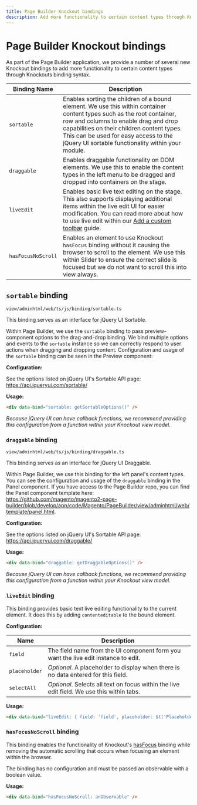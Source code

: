 ```yaml
---
title: Page Builder Knockout bindings
description: Add more functionality to certain content types through Knockouts binding syntax.
---
```


# Page Builder Knockout bindings

As part of the Page Builder application, we provide a number of several new Knockout bindings to add more functionality to certain content types through Knockouts binding syntax.

| Binding Name       | Description                                                                                                                                                                                                                                                                                                |
|--------------------|------------------------------------------------------------------------------------------------------------------------------------------------------------------------------------------------------------------------------------------------------------------------------------------------------------|
| `sortable`         | Enables sorting the children of a bound element. We use this within container content types such as the root container, row and columns to enable drag and drop capabilities on their children content types. This can be used for easy access to the jQuery UI sortable functionality within your module. |
| `draggable`        | Enables draggable functionality on DOM elements. We use this to enable the content types in the left menu to be dragged and dropped into containers on the stage.                                                                                                                                          |
| `liveEdit`         | Enables basic live text editing on the stage. This also supports displaying additional items within the live edit UI for easier modification. You can read more about how to use live edit within our [Add a custom toolbar](../content-types/customize/add-custom-toolbar.md) guide.                      |
| `hasFocusNoScroll` | Enables an element to use Knockout `hasFocus` binding without it causing the browser to scroll to the element. We use this within Slider to ensure the correct slide is focused but we do not want to scroll this into view always.                                                                        |

## `sortable` binding

```shell
view/adminhtml/web/ts/js/binding/sortable.ts
```

This binding serves as an interface for jQuery UI Sortable.

Within Page Builder, we use the `sortable` binding to pass preview-component options to the drag-and-drop binding. We bind multiple options and events to the `sortable` instance so we can correctly respond to user actions when dragging and dropping content. Configuration and usage of the `sortable` binding can be seen in the Preview component:

**Configuration:**

See the options listed on jQuery UI's Sortable API page: https://api.jqueryui.com/sortable/

**Usage:**

```html
<div data-bind="sortable: getSortableOptions()" />
```

_Because jQuery UI can have callback functions, we recommend providing this configuration from a function within your Knockout view model._

### `draggable` binding

```shell
view/adminhtml/web/ts/js/binding/draggable.ts
```

This binding serves as an interface for jQuery UI Draggable.

Within Page Builder, we use this binding for the left panel's content types. You can see the configuration and usage of the `draggable` binding in the Panel component. If you have access to the Page Builder repo, you can find the Panel component template here: https://github.com/magento/magento2-page-builder/blob/develop/app/code/Magento/PageBuilder/view/adminhtml/web/template/panel.html.

**Configuration:**

See the options listed on jQuery UI's Sortable API page: https://api.jqueryui.com/draggable/

**Usage:**

```html
<div data-bind="draggable: getDraggableOptions()" />
```

_Because jQuery UI can have callback functions, we recommend providing this configuration from a function within your Knockout view model._

### `liveEdit` binding

This binding provides basic text live editing functionality to the current element. It does this by adding `contenteditable` to the bound element.

**Configuration:**

| Name    | Description                                                                        |
|---------|------------------------------------------------------------------------------------|
| `field` | The field name from the UI component form you want the live edit instance to edit. |
| `placeholder`  | _Optional_. A placeholder to display when there is no data entered for this field.
| `selectAll`    | _Optional_. Selects all text on focus within the live edit field. We use this within tabs. |

**Usage:**

```html
<div data-bind="liveEdit: { field: 'field', placeholder: $t('Placeholder'), selectAll: true }" />
```

### `hasFocusNoScroll` binding

This binding enables the functionality of Knockout's [hasFocus](https://knockoutjs.com/documentation/hasfocus-binding.html) binding while removing the automatic scrolling that occurs when focusing an element within the browser.

The binding has no configuration and must be passed an observable with a boolean value.

**Usage:**

```html
<div data-bind="hasFocusNoScroll: anObservable" />
```

